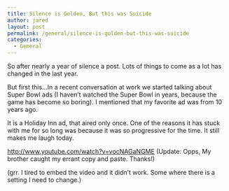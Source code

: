```yaml
---
title: Silence is Golden, But this was Suicide
author: jared
layout: post
permalink: /general/silence-is-golden-but-this-was-suicide
categories:
  - General
---
```

So after nearly a year of silence a post. Lots of things to come as a lot has changed in the last year.

But first this&#8230;In a recent conversation at work we started talking about Super Bowl ads (I haven&#8217;t watched the Super Bowl in years, because the game has become so boring). I mentioned that my favorite ad was from 10 years ago.

It is a Holiday Inn ad, that aired only once. One of the reasons it has stuck with me for so long was because it was so progressive for the time. It still makes me laugh today.

<http://www.youtube.com/watch?v=vocNAGaNGME> (Update: Opps, My brother caught my errant copy and paste. Thanks!)

(grr. I tired to embed the video and it didn&#8217;t work. Some where there is a setting I need to change.)